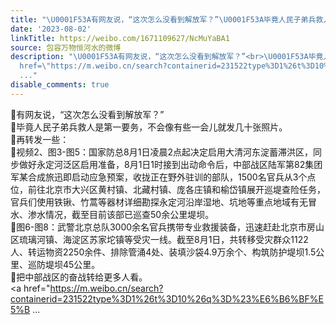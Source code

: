 ```yaml
---
title: "\U0001F53A有网友说，“这次怎么没看到解放军？”\U0001F53A毕竟人民子弟兵救人是第一要务，不会像有些一会儿就发几十张照片。\U0001F53A再转发一些：\U0001F539视频2、图3-图5：国家防总..."
date: '2023-08-02'
linkTitle: https://weibo.com/1671109627/NcMuYaBA1
source: 包容万物恒河水的微博
description: "\U0001F53A有网友说，“这次怎么没看到解放军？”<br>\U0001F53A毕竟人民子弟兵救人是第一要务，不会像有些一会儿就发几十张照片。<br>\U0001F53A再转发一些：<br>\U0001F539视频2、图3-图5：国家防总8月1日凌晨2点起决定启用大清河东淀蓄滞洪区，同步做好永定河泛区启用准备，8月1日1时接到出动命令后，中部战区陆军第82集团军某合成旅迅即启动应急预案，收拢正在野外驻训的部队，1500名官兵从3个点位，前往北京市大兴区黄村镇、北藏村镇、庞各庄镇和榆岱镇展开巡堤查险任务，官兵们使用铁锹、竹蒿等器材详细勘探永定河沿岸湿地、坑地等重点地域有无冒水、渗水情况，截至目前该部已巡查50余公里堤坝。<br>\U0001F539图6-图8：武警北京总队3000余名官兵携带专业救援装备，迅速赶赴北京市房山区琉璃河镇、海淀区苏家坨镇等受灾一线。截至8月1日，共转移受灾群众1122人、转运物资2250余件、排除管涌4处、装填沙袋4.9万余个、构筑防护堤坝1.5公里、巡防堤坝45公里。<br>\U0001F53A把中部战区的奋战转给更多人看。<br><a
  href=\"https://m.weibo.cn/search?containerid=231522type%3D1%26t%3D10%26q%3D%23%E6%B6%BF%E5%B
  ..."
disable_comments: true
---
```

🔺有网友说，“这次怎么没看到解放军？”<br>🔺毕竟人民子弟兵救人是第一要务，不会像有些一会儿就发几十张照片。<br>🔺再转发一些：<br>🔹视频2、图3-图5：国家防总8月1日凌晨2点起决定启用大清河东淀蓄滞洪区，同步做好永定河泛区启用准备，8月1日1时接到出动命令后，中部战区陆军第82集团军某合成旅迅即启动应急预案，收拢正在野外驻训的部队，1500名官兵从3个点位，前往北京市大兴区黄村镇、北藏村镇、庞各庄镇和榆岱镇展开巡堤查险任务，官兵们使用铁锹、竹蒿等器材详细勘探永定河沿岸湿地、坑地等重点地域有无冒水、渗水情况，截至目前该部已巡查50余公里堤坝。<br>🔹图6-图8：武警北京总队3000余名官兵携带专业救援装备，迅速赶赴北京市房山区琉璃河镇、海淀区苏家坨镇等受灾一线。截至8月1日，共转移受灾群众1122人、转运物资2250余件、排除管涌4处、装填沙袋4.9万余个、构筑防护堤坝1.5公里、巡防堤坝45公里。<br>🔺把中部战区的奋战转给更多人看。<br><a href="https://m.weibo.cn/search?containerid=231522type%3D1%26t%3D10%26q%3D%23%E6%B6%BF%E5%B ...